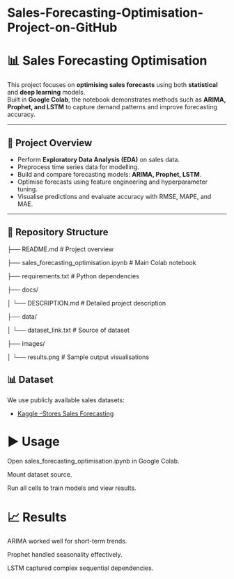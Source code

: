 # Sales-Forecasting-Optimisation-Project-on-GitHub

# 📊 Sales Forecasting Optimisation

This project focuses on **optimising sales forecasts** using both **statistical** and **deep learning** models.  
Built in **Google Colab**, the notebook demonstrates methods such as **ARIMA, Prophet, and LSTM** to capture demand patterns and improve forecasting accuracy.  

---

## 🚀 Project Overview
- Perform **Exploratory Data Analysis (EDA)** on sales data.  
- Preprocess time series data for modelling.  
- Build and compare forecasting models: **ARIMA, Prophet, LSTM**.  
- Optimise forecasts using feature engineering and hyperparameter tuning.  
- Visualise predictions and evaluate accuracy with RMSE, MAPE, and MAE.  

---

## 📂 Repository Structure

├── README.md # Project overview

├── sales_forecasting_optimisation.ipynb # Main Colab notebook

├── requirements.txt # Python dependencies

├── docs/

│ └── DESCRIPTION.md # Detailed project description

├── data/

│ └── dataset_link.txt # Source of dataset

├── images/

│ └── results.png # Sample output visualisations

## 📊 Dataset
We use publicly available sales datasets:  
- [Kaggle –Stores Sales Forecasting](https://www.kaggle.com/datasets/cavinlobo/stores-sales-forecasting-dataset)

# ▶️ Usage

Open sales_forecasting_optimisation.ipynb in Google Colab.

Mount dataset source.

Run all cells to train models and view results.

# 📈 Results

ARIMA worked well for short-term trends.


Prophet handled seasonality effectively.

LSTM captured complex sequential dependencies.

